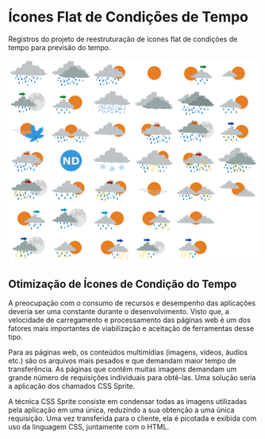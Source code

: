 # Ícones Flat de Condições de Tempo
Registros do projeto de reestruturação de ícones flat de condições de tempo para previsão do tempo.  

![CSS Sprite dos Ícones Flat](https://raw.githubusercontent.com/mpsacademico/ptflaticon/master/css-sprite/m/m.png)

## Otimização de Ícones de Condição do Tempo  

A preocupação com o consumo de recursos e desempenho das aplicações deveria ser uma constante durante o desenvolvimento. Visto que, a velocidade de carregamento e processamento das páginas web é um dos fatores mais importantes de viabilização e aceitação de ferramentas desse tipo.  

Para as páginas web, os conteúdos multimídias (imagens, vídeos, áudios etc.) são os arquivos mais pesados e que demandam maior tempo de transferência. As páginas que contêm muitas imagens demandam um grande número de requisições individuais para obtê-las. Uma solução seria a aplicação dos chamados CSS Sprite.  

A técnica CSS Sprite consiste em condensar todas as imagens utilizadas pela aplicação em uma única, reduzindo a sua obtenção a uma única requisição. Uma vez transferida para o cliente, ela é picotada e exibida com uso da linguagem CSS, juntamente com o HTML.
